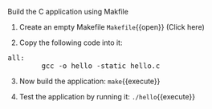 Build the C application using Makfile

1. Create an empty Makefile
 `Makefile`{{open}} (Click here)
 
2. Copy the following code into it:
<pre class="file" data-target="clipboard">
all:
&#09;gcc -o hello -static hello.c
</pre>

3. Now build the application:
`make`{{execute}}

4. Test the application by running it:
`./hello`{{execute}}
